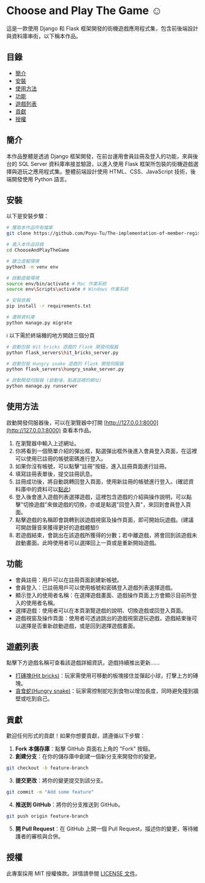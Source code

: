 # Choose and Play The Game ☺️

這是一款使用 Django 和 Flask 框架開發的街機遊戲應用程式集，包含前後端設計與資料庫串街，以下稱本作品。

## 目錄

- [簡介](#簡介)
- [安裝](#安裝)
- [使用方法](#使用方法)
- [功能](#功能)
- [遊戲列表](#遊戲列表)
- [貢獻](#貢獻)
- [授權](#授權)

## 簡介

本作品整體是透過 Django 框架開發，在前台運用會員註冊及登入的功能，來與後台的 SQL Server 資料庫串接並驗證，以進入使用 Flask 框架所包裝的街機遊戲選擇與遊玩之應用程式集。整體前端設計使用 HTML、CSS、JavaScript 技術，後端開發使用 Python 語言。

## 安裝

以下是安裝步驟：

```bash
# 獲取本作品所有檔案
git clone https://github.com/Poyu-Tu/The-implementation-of-member-registration-and-login-on-Django.git
```
```bash
# 進入本作品目錄
cd ChooseAndPlayTheGame
```
```bash
# 建立虛擬環境
python3 -m venv env
```
```bash
# 啟動虛擬環境
source env/bin/activate # Mac 作業系統
source env\Scripts\activate # Windows 作業系統
```
```bash
# 安裝依賴
pip install -r requirements.txt
```
```bash
# 遷移資料庫
python manage.py migrate
```
ℹ️ 以下需於終端機的地方開啟三個分頁
```bash
# 啟動包裝 Hit bricks 遊戲的 Flask 開發伺服器
python flask_servers\hit_bricks_server.py
```
```bash
# 啟動包裝 Hungry snake 遊戲的 Flask 開發伺服器
python flask_servers\hungry_snake_server.py
```
```bash
# 啟動開發伺服器 (啟動後，點選這裡的網址)
python manage.py runserver
```

## 使用方法

啟動開發伺服器後，可以在瀏覽器中打開 [http://127.0.0.1:8000](http://127.0.0.1:8000) 查看本作品。

1. 在瀏覽器中輸入上述網址。
2. 你將看到一個簡單介紹的彈出框，點選彈出框外後進入會員登入頁面，在這裡可以使用已註冊的帳號密碼進行登入。
3. 如果你沒有帳號，可以點擊“註冊”按鈕，進入註冊頁面進行註冊。
4. 填寫註冊表單後，提交註冊訊息。
5. 註冊成功後，將自動跳轉回登入頁面，使用新註冊的帳號進行登入。(確認資料庫中的資料可以[點此](HowToSearchDBdata.md))
6. 登入後會進入遊戲列表選擇遊戲，這裡包含遊戲的介紹與操作說明，可以點擊"切換遊戲"來做遊戲的切換，亦或是點選"回登入頁"，來回到會員登入頁面。
7. 點擊遊戲的名稱即會跳轉到該遊戲視窗及操作頁面，即可開始玩遊戲。(建議可開啟聲音來獲得更好的遊戲體驗!)
8. 若遊戲結束，會跳出在該遊戲所獲得的分數；若中離遊戲，將會回到該遊戲未啟動畫面。此時使用者可以選擇回上一頁或是重新開始遊戲。

## 功能

- 會員註冊：用戶可以在註冊頁面創建新帳號。
- 會員登入：已註冊用戶可以使用帳號和密碼登入遊戲列表選擇遊戲。
- 顯示登入的使用者名稱：在選擇遊戲畫面、遊戲操作頁面上方會顯示目前所登入的使用者名稱。
- 選擇遊戲：使用者可以在本頁瀏覽遊戲的說明、切換遊戲或回登入頁面。
- 遊戲視窗及操作頁面：使用者可透過跳出的遊戲視窗遊玩遊戲，遊戲結束後可以選擇是否重新啟動遊戲，或是回到選擇遊戲畫面。

## 遊戲列表

點擊下方遊戲名稱可查看該遊戲詳細資訊，遊戲持續推出更新......

- [打磚塊(Hit bricks)](Hit_bricks.md)：玩家需使用可移動的板塊接住並彈起小球，打擊上方的磚塊。
- [貪食蛇(Hungry snake)](Hungry_snake.md)：玩家需控制蛇吃到食物以增加長度，同時避免撞到牆壁或吃到自己。

## 貢獻

歡迎任何形式的貢獻！如果你想要貢獻，請遵循以下步驟：

1. **Fork 本儲存庫**：點擊 GitHub 頁面右上角的 "Fork" 按鈕。
2. **創建分支**：在你的儲存庫中創建一個新分支來開發你的變更。
```bash
git checkout -b feature-branch
```
3. **提交更改**：將你的變更提交到該分支。
```bash
git commit -m "Add some feature"
```
4. **推送到 GitHub**：將你的分支推送到 GitHub。
```bash
git push origin feature-branch
```
5. **開 Pull Request**：在 GitHub 上開一個 Pull Request，描述你的變更，等待維護者的審核與合併。

## 授權

此專案採用 MIT 授權條款。詳情請參閱 [LICENSE 文件](LICENSE)。